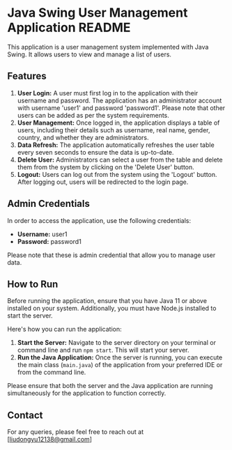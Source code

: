 # Java Swing User Management Application README

This application is a user management system implemented with Java Swing. It allows users to view and manage a list of users.

## Features

1. **User Login:** A user must first log in to the application with their username and password. The application has an administrator account with username 'user1' and password 'password1'. Please note that other users can be added as per the system requirements.
2. **User Management:** Once logged in, the application displays a table of users, including their details such as username, real name, gender, country, and whether they are administrators.
3. **Data Refresh:** The application automatically refreshes the user table every seven seconds to ensure the data is up-to-date.
4. **Delete User:** Administrators can select a user from the table and delete them from the system by clicking on the 'Delete User' button.
5. **Logout:** Users can log out from the system using the 'Logout' button. After logging out, users will be redirected to the login page.

## Admin Credentials

In order to access the application, use the following credentials:

- **Username:** user1
- **Password:** password1

Please note that these is admin credential that allow you to manage user data.

## How to Run

Before running the application, ensure that you have Java 11 or above installed on your system. Additionally, you must have Node.js installed to start the server.

Here's how you can run the application:

1. **Start the Server:** Navigate to the server directory on your terminal or command line and run `npm start`. This will start your server.
2. **Run the Java Application:** Once the server is running, you can execute the main class (`main.java`) of the application from your preferred IDE or from the command line.

Please ensure that both the server and the Java application are running simultaneously for the application to function correctly.


## Contact

For any queries, please feel free to reach out at [liudongyu12138@gmail.com]
